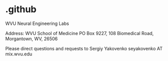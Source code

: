 # .github
WVU Neural Engineering Labs

Address:
WVU School of Medicine
PO Box 9227,
108 Biomedical Road,
Morgantown, WV, 26506

Please direct questions and requests to Sergiy Yakovenko seyakovenko AT mix.wvu.edu
